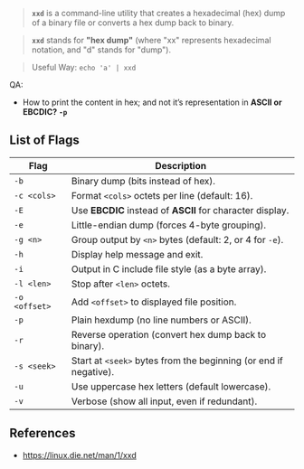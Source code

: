 > **`xxd`** is a command-line utility that creates a hexadecimal (hex) dump of a binary file or converts a hex dump back to binary.
> 

> **`xxd`** stands for **"hex dump"** (where "xx" represents hexadecimal notation, and "d" stands for "dump").
> 

> Useful Way:  `echo 'a' | xxd`
> 

QA:

- How to print the content in hex; and not it’s representation in **ASCII or EBCDIC? `-p`**

## List of Flags

| Flag | Description |
| --- | --- |
| `-b` | Binary dump (bits instead of hex). |
| `-c <cols>` | Format `<cols>` octets per line (default: 16). |
| `-E` | Use **EBCDIC** instead of **ASCII** for character display. |
| `-e` | Little-endian dump (forces 4-byte grouping). |
| `-g <n>` | Group output by `<n>` bytes (default: 2, or 4 for `-e`). |
| `-h` | Display help message and exit. |
| `-i` | Output in C include file style (as a byte array). |
| `-l <len>` | Stop after `<len>` octets. |
| `-o <offset>` | Add `<offset>` to displayed file position. |
| `-p` | Plain hexdump (no line numbers or ASCII). |
| `-r` | Reverse operation (convert hex dump back to binary). |
| `-s <seek>` | Start at `<seek>` bytes from the beginning (or end if negative). |
| `-u` | Use uppercase hex letters (default lowercase). |
| `-v` | Verbose (show all input, even if redundant). |

## References

- https://linux.die.net/man/1/xxd
